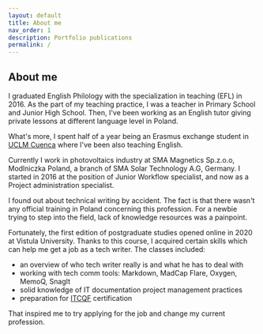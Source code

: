 ```yaml
---
layout: default
title: About me
nav_order: 1
description: Portfolio publications
permalink: /
---
```



## About me
I graduated English Philology with the specialization in teaching (EFL) in 2016. As the part of my teaching practice, I was a teacher in Primary School and Junior High School. Then, I've been working as an English tutor giving private lessons at different language level in Poland.

What's more, I spent half of a year being an Erasmus exchange student in [UCLM Cuenca](https://www.uclm.es/cuenca/educacioncu) where I've been also teaching English.

Currently I work in photovoltaics industry at SMA Magnetics Sp.z.o.o, Modlniczka Poland, a branch of SMA Solar Technology A.G, Germany. I started in 2016 at the position of Junior Workflow specialist, and now as a Project administration specialist.

I found out about technical writing by accident. The fact is that there wasn't any official training in Poland concerning this profession. For a newbie trying to step into the field, lack of knowledge resources was a painpoint. 

Fortunately, the first edition of postgraduate studies opened online in 2020 at Vistula University. Thanks to this course, I acquired certain skills which can help me get a job as a tech writer. The classes included:
* an overview of who tech writer really is and what he has to deal with
* working with tech comm tools: Markdown, MadCap Flare, Oxygen, MemoQ, SnagIt
* solid knowledge of IT documentation project management practices
* preparation for [ITCQF](https://itcqf.org/) certification

That inspired me to try applying for the job and change my current profession.

